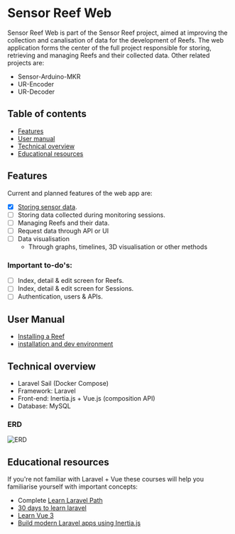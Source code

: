# Sensor Reef Web
Sensor Reef Web is part of the Sensor  Reef project, aimed at improving the collection and canalisation of data for the development of Reefs.
The web application forms the center of the full project responsible for storing, retrieving and managing Reefs and their collected data.
Other related projects are:

- Sensor-Arduino-MKR
- UR-Encoder
- UR-Decoder

## Table of contents
- [Features](#features)
- [User manual](#user-manual)
- [Technical overview](#technical-overview)
- [Educational resources](#educational-resources)

## Features
Current and planned features of the web app are:
- [x] [Storing sensor data](./docs/storing_sensor_data).
- [ ] Storing data collected during monitoring sessions.
- [ ] Managing Reefs and their data.
- [ ] Request data through API or UI
- [ ] Data visualisation
  - Through graphs, timelines, 3D visualisation or other methods

### Important to-do's:
- [ ] Index, detail & edit screen for Reefs.
- [ ] Index, detail & edit screen for Sessions.
- [ ] Authentication, users & APIs.

## User Manual
- [Installing a Reef](./docs/user_manual/reef_installation.md)
- [installation and dev environment](./docs/user_manual/set_up_dev_env.md)

## Technical overview
- Laravel Sail (Docker Compose)
- Framework: Laravel
- Front-end: Inertia.js + Vue.js (composition API)
- Database: MySQL

### ERD
![ERD](https://drive.google.com/uc?id=1C59muJARNKDhu8BCqa4bvV1o19a7W8xY)

## Educational resources
If you're not familiar with Laravel + Vue these courses will help you familiarise yourself with important concepts:
- Complete [Learn Laravel Path](https://laracasts.com/path)
- [30 days to learn laravel](https://laracasts.com/series/30-days-to-learn-laravel-11)
- [Learn Vue 3](https://laracasts.com/series/learn-vue-3-step-by-step)
- [Build modern Laravel apps using Inertia.js](https://laracasts.com/series/build-modern-laravel-apps-using-inertia-js)
